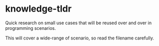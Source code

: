 # knowledge-tldr
Quick research on small use cases that will be reused over and over in programming scenarios.  

This will cover a wide-range of scenario, so read the filename carefully.  
